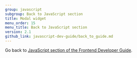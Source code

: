 ```yaml
---
group: javascript
subgroup: Back to JavaScript section
title: Modal widget
menu_order: 15
menu_title: Back to JavaScript section
version: 2.1
github_link: javascript-dev-guide/back_to_guide.md
---
```


Go back to <a href="{{page.baseurl}}/javascript-dev-guide/javascript/js_overview.html">JavaScript section of the Frontend Developer Guide</a>.
